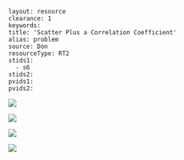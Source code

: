 ````
layout: resource
clearance: 1
keywords:
title: 'Scatter Plus a Correlation Coefficient'
alias: problem
source: Don
resourceType: RT2
stids1: 
  - s6
stids2:
pvids1:
pvids2:

````



![ ](http://3.bp.blogspot.com/-ssNZXr8TRBM/Ur36quPVhKI/AAAAAAAALx4/1-4BfN2PbYU/s1600/Picture1.png)

![ ](http://2.bp.blogspot.com/-DQkHaIMeDkY/Ur36qs2NdAI/AAAAAAAALyA/NHQBlKDCp5g/s1600/Picture2.png)

![ ](http://1.bp.blogspot.com/-A-duODwEkUk/Ur36qlE_G0I/AAAAAAAALx8/bbt6l8pmjp8/s1600/Picture3.png)

![ ](http://2.bp.blogspot.com/-KGk70rb8BXo/Ur36rJ0rviI/AAAAAAAALyE/wxq-N1yuqfI/s1600/Picture4.png)



